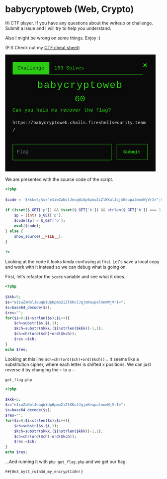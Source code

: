 # babycryptoweb (Web, Crypto)

Hi CTF player. If you have any questions about the writeup or challenge. Submit a issue and I will try to help you understand.

Also I might be wrong on some things. Enjoy :)

(P.S Check out my [CTF cheat sheet](https://github.com/flawwan/CTF-Candy))

![alt text](img/1.png "Chall")

We are presented with the source code of the script.

```php
<?php

$code = '$kkk=5;$s="e1iwZaNolJeuqWiUp6pmo2iZlKKulJqjmKeupalmnmWjVrI=";$s=base64_decode($s);$res="";for($i=0,$j=strlen($s);$i<$j;$i++){$ch=substr($s,$i,1);$kch=substr($kkk,($i%strlen($kkk))-1,1);$ch=chr(ord($ch)+ord($kch));$res.=$ch;};echo $res;';
    
if (isset($_GET['p']) && isset($_GET['b']) && strlen($_GET['b']) === 1 && is_numeric($_GET['p']) && (int) $_GET['p'] < strlen($code)) {
    $p = (int) $_GET['p'];
    $code[$p] = $_GET['b'];
    eval($code);
} else {
    show_source(__FILE__);
}

?>    
```

Looking at the code it looks kinda confusing at first. Let's save a local copy and work with it instead so we can debug what is going on.

First, let's refactor the `$code` variable and see what it does.

```php
<?php

$kkk=5;
$s="e1iwZaNolJeuqWiUp6pmo2iZlKKulJqjmKeupalmnmWjVrI=";
$s=base64_decode($s);
$res="";
for($i=0;$i<strlen($s);$i++){
    $ch=substr($s,$i,1); 
    $kch=substr($kkk,($i%strlen($kkk))-1,1);
    $ch=chr(ord($ch)+ord($kch));
    $res.=$ch;
}
echo $res;
```

Looking at this line `$ch=chr(ord($ch)+ord($kch));`.
It seems like a substitution cipher, where each letter is shifted x positions. We can just reverse it by changing the `+` to a `-`.

`get_flag.php`
```php
<?php

$kkk=5;
$s="e1iwZaNolJeuqWiUp6pmo2iZlKKulJqjmKeupalmnmWjVrI=";
$s=base64_decode($s);
$res="";
for($i=0;$i<strlen($s);$i++){
    $ch=substr($s,$i,1); 
    $kch=substr($kkk,($i%strlen($kkk))-1,1);
    $ch=chr(ord($ch)-ord($kch));
    $res.=$ch;
}
echo $res;
```

...And running it with `php get_flag.php` and we get our flag: 

`F#{0n3_byt3_ru1n3d_my_encrypt1i0n!}`